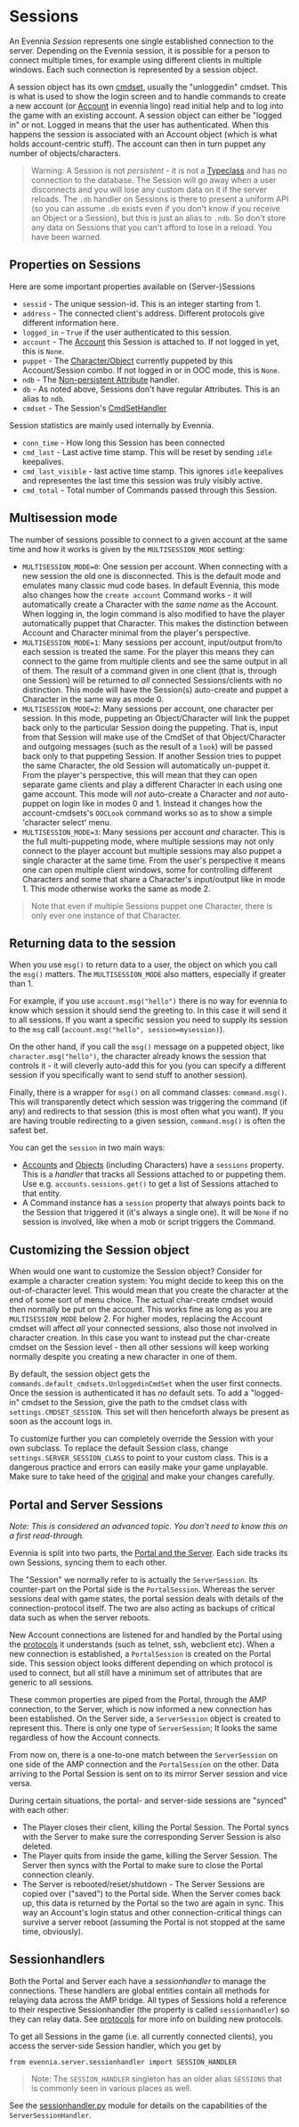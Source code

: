 # Sessions


An Evennia *Session* represents one single established connection to the server. Depending on the Evennia session, it is possible for a person to connect multiple times, for example using different clients in multiple windows. Each such connection is represented by a session object.

A session object has its own [cmdset](command-sets), usually the "unloggedin" cmdset. This is what is used to show the login screen and to handle commands to create a new account (or [Account](Accounts) in evennia lingo) read initial help and to log into the game with an existing account. A session object can either be "logged in" or not.  Logged in means that the user has authenticated. When this happens the session is associated with an Account object (which is what holds account-centric stuff). The account can then in turn puppet any number of objects/characters.

> Warning: A Session is not *persistent* - it is not a [Typeclass](Typeclasses) and has no connection to the database. The Session will go away when a user disconnects and you will lose any custom data on it if the server reloads. The `.db` handler on Sessions is there to present a uniform API (so you can assume `.db` exists even if you don't know if you receive an Object or a Session), but this is just an alias to `.ndb`. So don't store any data on Sessions that you can't afford to lose in a reload. You have been warned.

## Properties on Sessions

Here are some important properties available on (Server-)Sessions

- `sessid` - The unique session-id. This is an integer starting from 1.
- `address` - The connected client's address. Different protocols give different information here.
- `logged_in` - `True` if the user authenticated to this session.
- `account` - The [Account](Accounts) this Session is attached to. If not logged in yet, this is `None`.
- `puppet` - The [Character/Object](Objects) currently puppeted by this Account/Session combo. If not logged in or in OOC mode, this is `None`.
- `ndb` - The [Non-persistent Attribute](Attributes) handler.
- `db` - As noted above, Sessions don't have regular Attributes. This is an alias to `ndb`.
- `cmdset` - The Session's [CmdSetHandler](Command-Sets)

Session statistics are mainly used internally by Evennia.

- `conn_time` - How long this Session has been connected
- `cmd_last` - Last active time stamp. This will be reset by sending `idle` keepalives.
- `cmd_last_visible` - last active time stamp. This ignores `idle` keepalives and representes the last time this session was truly visibly active.
- `cmd_total` - Total number of Commands passed through this Session.


## Multisession mode

The number of sessions possible to connect to a given account at the same time and how it works is given by the `MULTISESSION_MODE` setting:

* `MULTISESSION_MODE=0`: One session per account. When connecting with a new session the old one is disconnected. This is the default mode and emulates many classic mud code bases. In default Evennia, this mode also changes how the `create account` Command works - it will automatically create a Character with the *same name* as the Account. When logging in, the login command is also modified to have the player automatically puppet that Character. This makes the distinction between Account and Character minimal from the player's perspective.
* `MULTISESSION_MODE=1`: Many sessions per account, input/output from/to each session is treated the same. For the player this means they can connect to the game from multiple clients and see the same output in all of them. The result of a command given in one client (that is, through one Session) will be returned to *all* connected Sessions/clients with no distinction. This mode will have the Session(s) auto-create and puppet a Character in the same way as mode 0.
* `MULTISESSION_MODE=2`: Many sessions per account, one character per session. In this mode, puppeting an Object/Character will link the puppet back only to the particular Session doing the puppeting. That is, input from that Session will make use of the CmdSet of that Object/Character and outgoing messages (such as the result of a `look`) will be passed back only to that puppeting Session. If another Session tries to puppet the same Character, the old Session will automatically un-puppet it. From the player's perspective, this will mean that they can open separate game clients and play a different Character in each using one game account. 
This mode will *not* auto-create a Character and *not* auto-puppet on login like in modes 0 and 1. Instead it changes how the account-cmdsets's `OOCLook` command works so as to show a simple 'character select' menu. 
* `MULTISESSION_MODE=3`: Many sessions per account *and* character. This is the full multi-puppeting mode, where multiple sessions may not only connect to the player account but multiple sessions may also puppet a single character at the same time. From the user's perspective it means one can open multiple client windows, some for controlling different Characters and some that share a Character's input/output like in mode 1. This mode otherwise works the same as mode 2.

> Note that even if multiple Sessions puppet one Character, there is only ever one instance of that Character. 

## Returning data to the session

When you use `msg()` to return data to a user, the object on which you call the `msg()` matters. The `MULTISESSION_MODE` also matters, especially if greater than 1.

For example, if you use `account.msg("hello")` there is no way for evennia to know which session it should send the greeting to. In this case it will send it to all sessions. If you want a specific session you need to supply its session to the `msg` call (`account.msg("hello", session=mysession)`).

On the other hand, if you call the `msg()` message on a puppeted object, like `character.msg("hello")`, the character already knows the session that controls it - it will cleverly auto-add this for you (you can specify a different session if you specifically want to send stuff to another session).

Finally, there is a wrapper for `msg()` on all command classes: `command.msg()`. This will transparently detect which session was triggering the command (if any) and redirects to that session (this is most often what you want). If you are having trouble redirecting to a given session, `command.msg()` is often the safest bet.

You can get the `session` in two main ways: 
* [Accounts](Accounts) and [Objects](Objects) (including Characters) have a `sessions` property. This is a *handler* that tracks all Sessions attached to or puppeting them. Use e.g. `accounts.sessions.get()` to get a list of Sessions attached to that entity.
* A Command instance has a `session` property that always points back to the Session that triggered it (it's always a single one). It will be `None` if no session is involved, like when a mob or script triggers the Command.

## Customizing the Session object

When would one want to customize the Session object? Consider for example a character creation system: You might decide to keep this on the out-of-character level. This would mean that you create the character at the end of some sort of menu choice. The actual char-create cmdset would then normally be put on the account.  This works fine as long as you are `MULTISESSION_MODE` below 2.  For higher modes, replacing the Account cmdset will affect *all* your connected sessions, also those not involved in character  creation. In this case you want to instead put the char-create cmdset on the Session level - then all other sessions will keep working normally despite you creating a new character in one of them.

By default, the session object gets the `commands.default_cmdsets.UnloggedinCmdSet` when the user first connects. Once the session is authenticated it has *no* default sets. To add a "logged-in" cmdset to the Session, give the path to the cmdset class with `settings.CMDSET_SESSION`. This set will then henceforth always be present as soon as the account logs in.

To customize further you can completely override the Session with your own subclass. To replace the
default Session class, change `settings.SERVER_SESSION_CLASS` to point to your custom class. This is
a dangerous practice and errors can easily make your game unplayable.  Make sure to take heed of the
[original](https://github.com/evennia/evennia/blob/master/evennia/server/session.py) and make your
changes carefully.

## Portal and Server Sessions

*Note: This is considered an advanced topic. You don't need to know this on a first read-through.*

Evennia is split into two parts, the [Portal and the Server](Portal-And-Server). Each side tracks its own Sessions, syncing them to each other.

The "Session" we normally refer to is actually the `ServerSession`. Its counter-part on the Portal side is the `PortalSession`. Whereas the server sessions deal with game states, the portal session deals with details of the connection-protocol itself. The two are also acting as backups of critical data such as when the server reboots.

New Account connections are listened for and handled by the Portal using the [protocols](session-protocols) it understands (such as telnet, ssh, webclient etc). When a new connection is established, a `PortalSession` is created on the Portal side. This session object looks different depending on which protocol is used to connect, but all still have a minimum set of attributes that are generic to all
sessions.

These common properties are piped from the Portal, through the AMP connection, to the Server, which is now informed a new connection has been established.  On the Server side, a `ServerSession` object is created to represent this. There is only one type of `ServerSession`; It looks the same regardless of how the Account connects.

From now on, there is a one-to-one match between the `ServerSession` on one side of the AMP connection and the `PortalSession` on the other.  Data arriving to the Portal Session is sent on to its mirror Server session and vice versa.

During certain situations, the portal- and server-side sessions are
"synced" with each other:
- The Player closes their client, killing the Portal Session. The Portal syncs with the Server to make sure the corresponding Server Session is also deleted.
- The Player quits from inside the game, killing the Server Session.  The Server then syncs with the Portal to make sure to close the Portal connection cleanly.
- The Server is rebooted/reset/shutdown - The Server Sessions are copied over ("saved") to the Portal side. When the Server comes back up, this data is returned by the Portal so the two are again in sync. This way an Account's login status and other connection-critical things can survive a server reboot (assuming the Portal is not stopped at the same time, obviously).

## Sessionhandlers

Both the Portal and Server each have a *sessionhandler* to manage the connections. These handlers are global entities contain all methods for relaying data across the AMP bridge. All types of Sessions hold a reference to their respective Sessionhandler (the property is called `sessionhandler`) so they can relay data. See [protocols](https://github.com/evennia/evennia/wiki/Custom-Protocols) for more info
on building new protocols.

To get all Sessions in the game (i.e. all currently connected clients), you access the server-side Session handler, which you get by 
```
from evennia.server.sessionhandler import SESSION_HANDLER
```
> Note: The `SESSION_HANDLER` singleton has an older alias `SESSIONS` that is commonly seen in various places as well. 

See the [sessionhandler.py](https://github.com/evennia/evennia/blob/master/evennia/server/sessionhandler.py) module for details on the capabilities of the `ServerSessionHandler`.
